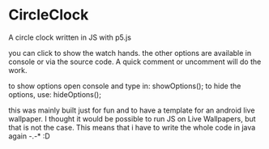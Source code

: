 # CircleClock
A circle clock written in JS with p5.js

you can click to show the watch hands.
the other options are available in console or via the source code. A quick comment or uncomment will do the work.

to show options open console and type in: showOptions();
to hide the options, use: hideOptions();

this was mainly built just for fun and to have a template for an android live wallpaper.
I thought it would be possible to run JS on Live Wallpapers, but that is not the case. 
This means that i have to write the whole code in java again -.-*  :D
